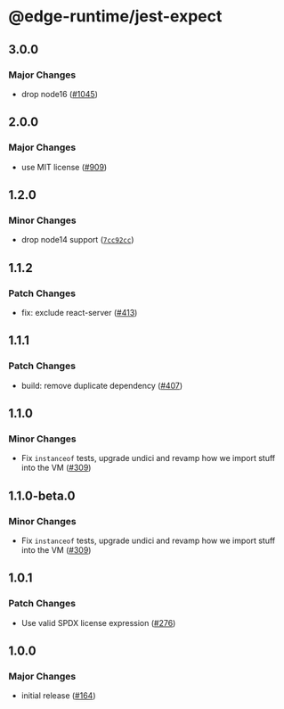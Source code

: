# @edge-runtime/jest-expect

## 3.0.0

### Major Changes

- drop node16 ([#1045](https://github.com/vercel/edge-runtime/pull/1045))

## 2.0.0

### Major Changes

- use MIT license ([#909](https://github.com/vercel/edge-runtime/pull/909))

## 1.2.0

### Minor Changes

- drop node14 support ([`7cc92cc`](https://github.com/vercel/edge-runtime/commit/7cc92ccd190c2d96483202d9f2e1a523778d1f48))

## 1.1.2

### Patch Changes

- fix: exclude react-server ([#413](https://github.com/vercel/edge-runtime/pull/413))

## 1.1.1

### Patch Changes

- build: remove duplicate dependency ([#407](https://github.com/vercel/edge-runtime/pull/407))

## 1.1.0

### Minor Changes

- Fix `instanceof` tests, upgrade undici and revamp how we import stuff into the VM ([#309](https://github.com/vercel/edge-runtime/pull/309))

## 1.1.0-beta.0

### Minor Changes

- Fix `instanceof` tests, upgrade undici and revamp how we import stuff into the VM ([#309](https://github.com/vercel/edge-runtime/pull/309))

## 1.0.1

### Patch Changes

- Use valid SPDX license expression ([#276](https://github.com/vercel/edge-runtime/pull/276))

## 1.0.0

### Major Changes

- initial release ([#164](https://github.com/vercel/edge-runtime/pull/164))
